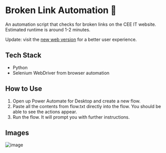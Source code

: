 # Broken Link Automation 🔗

An automation script that checks for broken links on the CEE IT website. Estimated runtime is around 1-2 minutes.

Update: visit the [new web version](https://github.com/gaxvue/broken-link-checker) for a better user experience.

## Tech Stack
- Python
- Selenium WebDriver from browser automation

## How to Use
1. Open up Power Automate for Desktop and create a new flow.
2. Paste all the contents from flow.txt directly into the flow. You should be able to see the actions appear.
3. Run the flow. It will prompt you with further instructions.

## Images
![image](https://github.com/user-attachments/assets/80b9ddf1-9ca0-4cc9-94e1-245a6409fb19)

